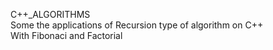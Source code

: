 C++_ALGORITHMS<br>
Some the applications of Recursion type of algorithm on C++<br>
With Fibonaci and Factorial

